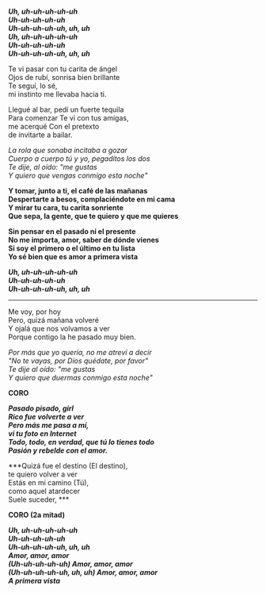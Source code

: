 ***Uh, uh-uh-uh-uh-uh  
Uh-uh-uh-uh-uh  
Uh-uh-uh-uh-uh, uh, uh  
Uh, uh-uh-uh-uh-uh  
Uh-uh-uh-uh-uh  
Uh-uh-uh-uh-uh, uh, uh***

Te vi pasar con tu carita de ángel  
Ojos de rubí, sonrisa bien brillante  
Te seguí, lo sé,  
mi instinto me llevaba hacia ti.

Llegué al bar, pedí un fuerte tequila  
Para comenzar Te vi con tus amigas,  
me acerqué Con el pretexto  
de invitarte a bailar.

*La rola que sonaba incitaba a gozar  
Cuerpo a cuerpo tú y yo, pegaditos los dos  
Te dije, al oído: "me gustas  
Y quiero que vengas conmigo esta noche"*

**Y tomar, junto a ti, el café de las mañanas  
Despertarte a besos, complaciéndote en mi cama  
Y mirar tu cara, tu carita sonriente  
Que sepa, la gente, que te quiero y que me quieres**

**Sin pensar en el pasado ni el presente  
No me importa, amor, saber de dónde vienes  
Si soy el primero o el último en tu lista  
Yo sé bien que es amor a primera vista**

***Uh, uh-uh-uh-uh-uh  
Uh-uh-uh-uh-uh  
Uh-uh-uh-uh-uh, uh, uh***

---

Me voy, por hoy  
Pero, quizá mañana volveré  
Y ojalá que nos volvamos a ver  
Porque contigo la he pasado muy bien.

*Por más que yo quería, no me atreví a decir  
"No te vayas, por Dios quédate, por favor"  
Te dije al oído: "me gustas  
Y quiero que duermas conmigo esta noche"*

**CORO**

***Pasado pisado, girl  
Rico fue volverte a ver  
Pero más me pasa a mí,  
vi tu foto en Internet  
Todo, todo, en verdad, que tú lo tienes todo  
Pasión y rebelde con el amor.***

***Quizá fue el destino (El destino),  
te quiero volver a ver  
Estás en mi camino (Tú),  
como aquel atardecer  
Suele suceder,  ***

**CORO (2a mitad)**

***Uh, uh-uh-uh-uh-uh  
Uh-uh-uh-uh-uh  
Uh-uh-uh-uh-uh, uh, uh  
Amor, amor, amor  
(Uh-uh-uh-uh-uh) Amor, amor, amor  
(Uh-uh-uh-uh-uh, uh, uh) Amor, amor, amor  
A primera vista***
